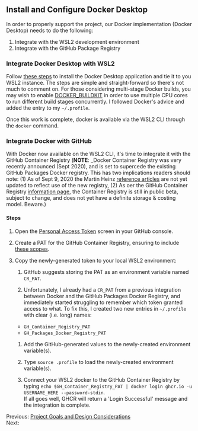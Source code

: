 ## Install and Configure Docker Desktop
In order to properly support the project, our Docker implementation (Docker Desktop) needs to do the following: 

1. Integrate with the WSL2 development environment
1. Integrate with the GitHub Package Registry

### Integrate Docker Desktop with WSL2
Follow [these steps](https://docs.docker.com/docker-for-windows/wsl/) to install the Docker Desktop application and tie it to you WSL2 instance. The steps are simple and 
straight-forward so there's not much to comment on. For those considering multi-stage Docker builds, you may wish to enable 
[DOCKER_BUILDKIT](https://www.docker.com/blog/docker-desktop-wsl-2-best-practices/) in order to use multiple CPU cores to run different build stages concurrently. I followed Docker's advice and added the entry to my `~/.profile`.<br>

Once this work is complete, docker is available via the WSL2 CLI through the `docker` command.

### Integrate Docker with GitHub
With Docker now available on the WSL2 CLI, it's time to integrate it with the GitHub Container Registry (**NOTE**: _Docker Container Registry was very recently announced (Sept 2020), and is set to supercede the existing GitHub Packages Docker registry. This has two implications readers should note: (1) As of Sept 9, 2020 the Martin Heinz [reference articles](./01-why-create-this-project.md) are not yet updated to reflect use of the new registry, (2) As oer the GitHub Container Registry [information page](https://docs.github.com/en/packages/getting-started-with-github-container-registry/about-github-container-registry), the Container Registry is still in public beta, subject to change, and does not yet have a definite storage & costing model. Beware.)

#### Steps
1. Open the [Personal Access Token](https://docs.github.com/en/github/authenticating-to-github/creating-a-personal-access-token) screen in your GitHub console.

1. Create a PAT for the GitHub Container Registry, ensuring to include [these scopes](https://docs.github.com/en/packages/getting-started-with-github-container-registry/migrating-to-github-container-registry-for-docker-images#authenticating-with-the-container-registry).

1. Copy the newly-generated token to your local WSL2 environment:
    1. GitHub suggests storing the PAT as an environment variable named `CR_PAT`.
    
    1. Unfortunately, I already had a `CR_PAT` from a previous integration between Docker and the GitHub Packages Docker Registry, and immediately started struggling to remember which token granted access to what. To fix this, I created two new entries in `~/.profile` with clear (i.e. long) names: 
      * `GH_Container_Registry_PAT`
      * `GH_Packages_Docker_Registry_PAT`
      
    1. Add the GitHub-generated values to the newly-created environment variable(s).
    
    1. Type `source .profile` to load the newly-created environment variable(s).
    
    1. Connect your WSL2 docker to the GitHub Container Registry by typing `echo $GH_Container_Registry_PAT | docker login ghcr.io -u USERNAME_HERE --password-stdin`.
  <br> If all goes well, GHCR will return a 'Login Successful' message and the integration is complete.
    

Previous: [Project Goals and Design Considerations](./03-set-up-WSL2.md)<br>
Next: 
